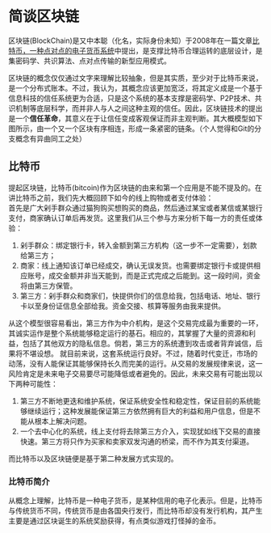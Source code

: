 # 简谈区块链

区块链(BlockChain)是又中本聪（化名，实际身份未知）于2008年在一篇文章[比特币，一种点对点的电子货币系统](https://bitcoin.org/en/bitcoin-paper)中提出，是支撑比特币合理运转的底层设计，是集密码学、共识算法、点对点传输的新型应用模式。

区块链的概念仅仅通过文字来理解比较抽象，但是其实质，至少对于比特币来说，是一个分布式账本。不过，我认为，其概念应该更加宽泛，将其定义成是一个基于信息科技的信任系统更为合适，只是这个系统的基本支撑是密码学、P2P技术、共识机制等底层科学，而并非人与人之间这种主观的信任。因此，区块链技术的提出是一个**信任革命**，其意义在于让信任变成客观保证而非主观判断。其大概模型如下图所示，由一个又一个区块有序相连，形成一条紧密的链条。（个人觉得和Git的分支概念有异曲同工之处）

## 比特币
提起区块链，比特币(bitcoin)作为区块链的由来和第一个应用是不能不提及的。在讲比特币之前，我们先大概回顾下如今的线上购物或者支付体验：\
首先是广大剁手群众通过猫狗购买想购买的商品，然后通过某宝或者某信或某银行支付，商家确认订单后再发货。这里我们从三个参与方来分析下每一方的责任或体验：
1. 剁手群众：绑定银行卡，转入金额到第三方机构（这一步不一定需要），划款给第三方；
2. 商家：线上通知该订单已经成交，确认无误发货。也需要绑定银行卡或提供相应账号，成交金额并非当天能到，而是正式完成之后能到。这一段时间，资金将由第三方保管。
3. 第三方：剁手群众和商家们，快提供你们的信息给我，包括电话、地址、银行卡以至身份证信息全部给我。资金交接、核算等服务由我来提供。

从这个模型很容易看出，第三方作为中介机构，是这个交易完成最为重要的一环，其诚实运作是整个系统能够稳定运行的基石。相应的，其掌握了大量的资源和利益，包括了其他双方的隐私信息。倘若，第三方的系统遭到攻击或者背弃诚信，后果将不堪设想。
就目前来说，这套系统运行良好。不过，随着时代变迁，市场的动荡，没有人能保证其能够保持长久而完美的运行。从交易的发展规律来说，这一风险肯定是未来电子交易要尽可能降低或者避免的。因此，未来交易有可能出现以下两种可能性：
1. 第三方不断地更迭和维护系统，保证系统安全性和稳定性，保证目前的系统能够继续运行；这种发展能保证第三方依然拥有巨大的利益和用户信息，但是不能从根本上解决问题。
2. 一个去中心化的系统，线上支付将去除第三方介入，实现犹如线下交易的直接快速。第三方将只作为买家和卖家双发沟通的桥梁，而不作为其支付渠道。

而比特币以及区块链便是基于第二种发展方式实现的。

### 比特币简介
从概念上理解，比特币是一种电子货币，是某种信用的电子化表示。但是，比特币与传统货币不同，传统货币是由各国央行发行，而比特币却没有发行机构，其产生主要是通过区块诞生的系统奖励获得，有点类似游戏打怪掉的金币。

